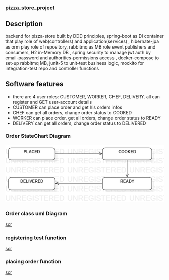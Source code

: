 ### pizza_store_project
## Description
backend for pizza-store built by DDD principles, spring-boot as DI container that play role of web(controllers) and application(services)
, hibernate-jpa as orm play role of repository, rabbitmq as MB role event publishers and consumers, H2 in-Memory DB
, spring security to manage jwt auth by email-password and authorities-permissions access
, docker-compose to set-up rabbitmq MB, junit-5 to unit-test  business logic, mockito for integration-test repo and controller functions

## Software features
- there are 4 user roles: CUSTOMER, WORKER, CHEF, DELIVERY. all can register and GET user-account details
- CUSTOMER can place order and get his orders infos
- CHEF can get all orders, change order status to COOKED 
- WORKER can place order, get all orders, change order status to READY
- DELIVERY can get all orders, change order status to DELIVERED  

### Order StateChart Diagram
![scr](https://github.com/bilal-taghda/pizza_store_project/blob/master/images/StatechartDiagram%20pizza-store.png)

### Order class uml Diagram
[scr](https://github.com/bilal-taghda/pizza_store_project/blob/master/images/pizza-store%20class%20diag.png)

### registering test function
[scr](images/login_test-function.png)

### placing order function
[scr](images/placeOrder-function.png)

